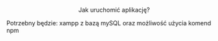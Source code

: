 <p align="center">Jak uruchomić aplikację?</p>
<p>Potrzebny będzie: xampp z bazą mySQL oraz możliwość użycia komend npm</p>


